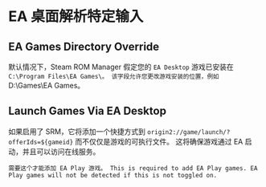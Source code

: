 # EA 桌面解析特定输入

## EA Games Directory Override
默认情况下，Steam ROM Manager 假定您的 `EA Desktop` 游戏已安装在 `C:\Program Files\EA Games\。 该字段允许您更改游戏安装的位置，例如`D:\Games\EA Games。

## Launch Games Via EA Desktop
如果启用了 SRM，它将添加一个快捷方式到 `origin2://game/launch/?offerIds=${gameid}` 而不仅仅是游戏的可执行文件。 这将确保游戏通过 EA 启动，并且可以访问在线服务。

`需要这个才能添加 EA Play 游戏。 This is required to add EA Play games. EA Play games will not be detected if this is not toggled on.`
